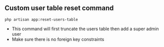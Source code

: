 ## Custom user table reset command

`php artisan app:reset-users-table` 
- This command will first truncate the users table then add a super admin user 
- Make sure there is no foreign key constraints
